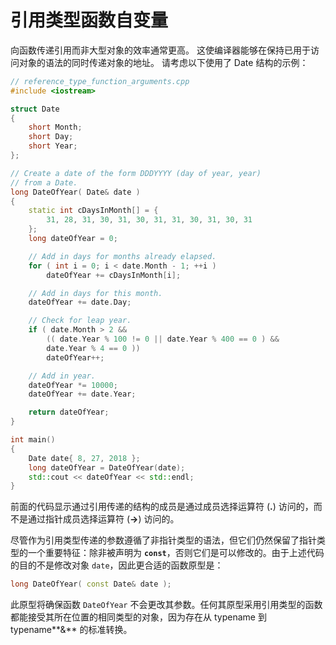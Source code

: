 # 引用类型函数自变量

向函数传递引用而非大型对象的效率通常更高。 这使编译器能够在保持已用于访问对象的语法的同时传递对象的地址。 请考虑以下使用了 Date 结构的示例：

```cpp
// reference_type_function_arguments.cpp
#include <iostream>

struct Date
{
    short Month;
    short Day;
    short Year;
};

// Create a date of the form DDDYYYY (day of year, year)
// from a Date.
long DateOfYear( Date& date )
{
    static int cDaysInMonth[] = {
        31, 28, 31, 30, 31, 30, 31, 31, 30, 31, 30, 31
    };
    long dateOfYear = 0;

    // Add in days for months already elapsed.
    for ( int i = 0; i < date.Month - 1; ++i )
        dateOfYear += cDaysInMonth[i];

    // Add in days for this month.
    dateOfYear += date.Day;

    // Check for leap year.
    if ( date.Month > 2 &&
        (( date.Year % 100 != 0 || date.Year % 400 == 0 ) &&
        date.Year % 4 == 0 ))
        dateOfYear++;

    // Add in year.
    dateOfYear *= 10000;
    dateOfYear += date.Year;

    return dateOfYear;
}

int main()
{
    Date date{ 8, 27, 2018 };
    long dateOfYear = DateOfYear(date);
    std::cout << dateOfYear << std::endl;
}
```

前面的代码显示通过引用传递的结构的成员是通过成员选择运算符 (**.**) 访问的，而不是通过指针成员选择运算符 (**->**) 访问的。

尽管作为引用类型传递的参数遵循了非指针类型的语法，但它们仍然保留了指针类型的一个重要特征：除非被声明为 **`const`**，否则它们是可以修改的。由于上述代码的目的不是修改对象 `date`，因此更合适的函数原型是：

```cpp
long DateOfYear( const Date& date );
```

此原型将确保函数 `DateOfYear` 不会更改其参数。任何其原型采用引用类型的函数都能接受其所在位置的相同类型的对象，因为存在从 typename 到 typename**&** 的标准转换。
